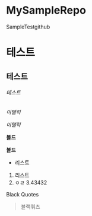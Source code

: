 # MySampleRepo
SampleTestgithub

# 테스트
## 테스트
###### 테스트
*이탤릭*

_이탤릭_

__볼드__

__볼드__

 * 리스트
1. 리스트
2. ㅇㄹ
3.43432


Black Quotes
> 블랙쿼츠<br>
> 
